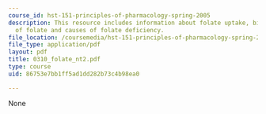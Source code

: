 ```yaml
---
course_id: hst-151-principles-of-pharmacology-spring-2005
description: This resource includes information about folate uptake, biochemical activities
  of folate and causes of folate deficiency.
file_location: /coursemedia/hst-151-principles-of-pharmacology-spring-2005/86753e7bb1ff5ad1dd282b73c4b98ea0_0310_folate_nt2.pdf
file_type: application/pdf
layout: pdf
title: 0310_folate_nt2.pdf
type: course
uid: 86753e7bb1ff5ad1dd282b73c4b98ea0

---
```

None